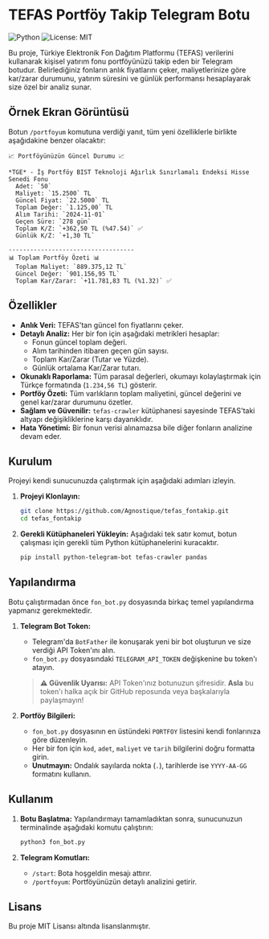# TEFAS Portföy Takip Telegram Botu

![Python](https://img.shields.io/badge/Python-3.7+-blue.svg)
![License: MIT](https://img.shields.io/badge/License-MIT-yellow.svg)

Bu proje, Türkiye Elektronik Fon Dağıtım Platformu (TEFAS) verilerini kullanarak kişisel yatırım fonu portföyünüzü takip eden bir Telegram botudur. Belirlediğiniz fonların anlık fiyatlarını çeker, maliyetlerinize göre kar/zarar durumunu, yatırım süresini ve günlük performansı hesaplayarak size özel bir analiz sunar.

## Örnek Ekran Görüntüsü

Botun `/portfoyum` komutuna verdiği yanıt, tüm yeni özelliklerle birlikte aşağıdakine benzer olacaktır:

```
📈 Portföyünüzün Güncel Durumu 📈

*TGE* - İş Portföy BIST Teknoloji Ağırlık Sınırlamalı Endeksi Hisse Senedi Fonu
  Adet: `50`
  Maliyet: `15.2500` TL
  Güncel Fiyat: `22.5000` TL
  Toplam Değer: `1.125,00` TL
  Alım Tarihi: `2024-11-01`
  Geçen Süre: `278 gün`
  Toplam K/Z: `+362,50 TL (%47.54)` ✅
  Günlük K/Z: `+1,30 TL`

-----------------------------------
📊 Toplam Portföy Özeti 📊
  Toplam Maliyet: `889.375,12 TL`
  Güncel Değer: `901.156,95 TL`
  Toplam Kar/Zarar: `+11.781,83 TL (%1.32)` ✅
```

## Özellikler

- **Anlık Veri:** TEFAS'tan güncel fon fiyatlarını çeker.
- **Detaylı Analiz:** Her bir fon için aşağıdaki metrikleri hesaplar:
  - Fonun güncel toplam değeri.
  - Alım tarihinden itibaren geçen gün sayısı.
  - Toplam Kar/Zarar (Tutar ve Yüzde).
  - Günlük ortalama Kar/Zarar tutarı.
- **Okunaklı Raporlama:** Tüm parasal değerleri, okumayı kolaylaştırmak için Türkçe formatında (`1.234,56 TL`) gösterir.
- **Portföy Özeti:** Tüm varlıkların toplam maliyetini, güncel değerini ve genel kar/zarar durumunu özetler.
- **Sağlam ve Güvenilir:** `tefas-crawler` kütüphanesi sayesinde TEFAS'taki altyapı değişikliklerine karşı dayanıklıdır.
- **Hata Yönetimi:** Bir fonun verisi alınamazsa bile diğer fonların analizine devam eder.

## Kurulum

Projeyi kendi sunucunuzda çalıştırmak için aşağıdaki adımları izleyin.

1.  **Projeyi Klonlayın:**
    ```bash
    git clone https://github.com/Agnostique/tefas_fontakip.git
    cd tefas_fontakip
    ```

2.  **Gerekli Kütüphaneleri Yükleyin:**
    Aşağıdaki tek satır komut, botun çalışması için gerekli tüm Python kütüphanelerini kuracaktır.
    ```bash
    pip install python-telegram-bot tefas-crawler pandas
    ```

## Yapılandırma

Botu çalıştırmadan önce `fon_bot.py` dosyasında birkaç temel yapılandırma yapmanız gerekmektedir.

1.  **Telegram Bot Token:**
    - Telegram'da `BotFather` ile konuşarak yeni bir bot oluşturun ve size verdiği API Token'ını alın.
    - `fon_bot.py` dosyasındaki `TELEGRAM_API_TOKEN` değişkenine bu token'ı atayın.

    > **⚠️ Güvenlik Uyarısı:**
    > API Token'ınız botunuzun şifresidir. **Asla** bu token'ı halka açık bir GitHub reposunda veya başkalarıyla paylaşmayın!

2.  **Portföy Bilgileri:**
    - `fon_bot.py` dosyasının en üstündeki `PORTFOY` listesini kendi fonlarınıza göre düzenleyin.
    - Her bir fon için `kod`, `adet`, `maliyet` ve `tarih` bilgilerini doğru formatta girin.
    - **Unutmayın:** Ondalık sayılarda nokta (`.`), tarihlerde ise `YYYY-AA-GG` formatını kullanın.

## Kullanım

1.  **Botu Başlatma:**
    Yapılandırmayı tamamladıktan sonra, sunucunuzun terminalinde aşağıdaki komutu çalıştırın:
    ```bash
    python3 fon_bot.py
    ```

2.  **Telegram Komutları:**
    - `/start`: Bota hoşgeldin mesajı attırır.
    - `/portfoyum`: Portföyünüzün detaylı analizini getirir.

## Lisans

Bu proje MIT Lisansı altında lisanslanmıştır.
